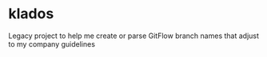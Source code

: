 # klados
Legacy project to help me create or parse GitFlow branch names that adjust to my company guidelines

